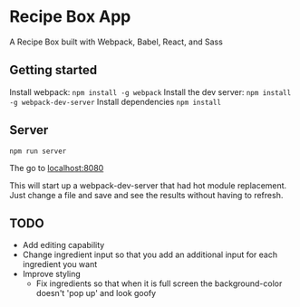 Recipe Box App
==============================
A Recipe Box built with Webpack, Babel, React, and Sass

Getting started
------------------------------
Install webpack: `npm install -g webpack`
Install the dev server: `npm install -g webpack-dev-server`
Install dependencies `npm install`

Server
------------------------------
`npm run server`

The go to [localhost:8080](http://localhost:8080)

This will start up a webpack-dev-server that had hot module
replacement.  Just change a file and save and see the results
without having to refresh.



TODO
-----------
* Add editing capability
* Change ingredient input so that you add an additional input for each ingredient you want
* Improve styling
  * Fix ingredients so that when it is full screen the background-color doesn't 'pop up' and look goofy
